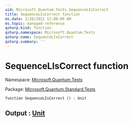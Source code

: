```yaml
---
uid: Microsoft.Quantum.Tests.SequenceLIsCorrect
title: SequenceLIsCorrect function
ms.date: 3/26/2021 12:00:00 AM
ms.topic: managed-reference
qsharp.kind: function
qsharp.namespace: Microsoft.Quantum.Tests
qsharp.name: SequenceLIsCorrect
qsharp.summary: ''
---
```


# SequenceLIsCorrect function

Namespace: [Microsoft.Quantum.Tests](xref:Microsoft.Quantum.Tests)

Package: [Microsoft.Quantum.Standard.Tests](https://nuget.org/packages/Microsoft.Quantum.Standard.Tests)




```qsharp
function SequenceLIsCorrect () : Unit
```


## Output : [Unit](xref:microsoft.quantum.lang-ref.unit)

